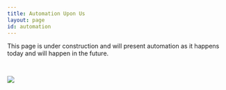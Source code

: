 ```yaml
---
title: Automation Upon Us
layout: page
id: automation
---
```


This page is under construction and will present automation as it happens today
and will happen in the future.

<img src="automation.png" style="margin-top: 30px; max-height: 9999px; max-width: 9999px">
